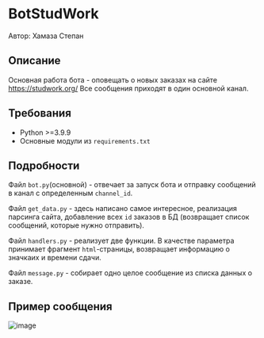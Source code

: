 # BotStudWork

Автор: Хамаза Степан

## Описание
Основная работа бота - оповещать о новых заказах на сайте https://studwork.org/
Все сообщения приходят в один основной канал.

## Требования
* Python >=3.9.9
* Основные модули из `requirements.txt`

## Подробности
Файл `bot.py`(основной) - отвечает за запуск бота и отправку сообщений в канал с определенным `channel_id`.

Файл `get_data.py` - здесь написано самое интересное, реализация парсинга сайта, добавление всех `id` заказов в БД (возвращает список сообщений, которые нужно отправить).

Файл `handlers.py` - реализует две функции. В качестве параметра принимает фрагмент `html`-страницы, возвращает информацию о значкаих и времени сдачи.

Файл `message.py` - собирает одно целое сообщение из списка данных о заказе.

## Пример сообщения
![image](https://user-images.githubusercontent.com/102313283/205484801-5e686d0b-9727-48b6-b686-47a3e5bdadcb.png)